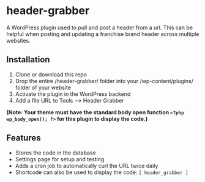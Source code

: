 # header-grabber
A WordPress plugin used to pull and post a header from a url. This can be helpful when posting and updating a franchise brand header across multiple websites.

## Installation
1. Clone or download this repo
1. Drop the entire /header-grabber/ folder into your /wp-content/plugins/ folder of your website
1. Activate the plugin in the WordPress backend
1. Add a file URL to Tools —> Header Grabber

**(Note: Your theme must have the standard body open function `<?php wp_body_open(); ?>` for this plugin to display the code.)**

## Features
* Stores the code in the database
* Settings page for setup and testing
* Adds a cron job to automatically curl the URL twice daily
* Shortcode can also be used to display the code: `[ header_grabber ]`
